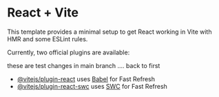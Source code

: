 # React + Vite

This template provides a minimal setup to get React working in Vite with HMR and some ESLint rules.

Currently, two official plugins are available:

these are test changes in main branch .... back to first

- [@vitejs/plugin-react](https://github.com/vitejs/vite-plugin-react/blob/main/packages/plugin-react/README.md) uses [Babel](https://babeljs.io/) for Fast Refresh
- [@vitejs/plugin-react-swc](https://github.com/vitejs/vite-plugin-react-swc) uses [SWC](https://swc.rs/) for Fast Refresh
